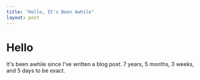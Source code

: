 ```yaml
---
title: "Hello, It's Been Awhile"
layout: post
---
```

# Hello

It's been awhile since I've written a blog post. 7 years, 5 months, 3 weeks, and 5 days to be exact.


